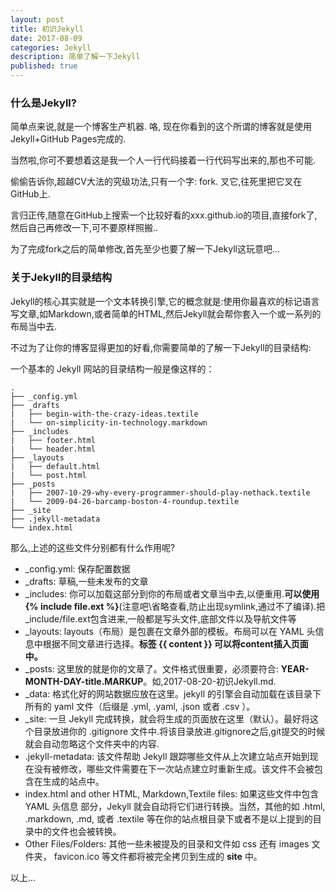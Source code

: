 ```yaml
---
layout: post
title: 初识Jekyll
date: 2017-08-09
categories: Jekyll
description: 简单了解一下Jekyll
published: true
---
```


### 什么是Jekyll?

简单点来说,就是一个博客生产机器. 咯, 现在你看到的这个所谓的博客就是使用Jekyll+GitHub Pages完成的.

当然啦,你可不要想着这是我一个人一行代码接着一行代码写出来的,那也不可能.

偷偷告诉你,超越CV大法的究级功法,只有一个字: fork. 叉它,往死里把它叉在GitHub上.

言归正传,随意在GitHub上搜索一个比较好看的xxx.github.io的项目,直接fork了,然后自己再修改一下,可不要原样照搬..

为了完成fork之后的简单修改,首先至少也要了解一下Jekyll这玩意吧...

### 关于Jekyll的目录结构

Jekyll的核心其实就是一个文本转换引擎,它的概念就是:使用你最喜欢的标记语言写文章,如Markdown,或者简单的HTML,然后Jekyll就会帮你套入一个或一系列的布局当中去.

不过为了让你的博客显得更加的好看,你需要简单的了解一下Jekyll的目录结构:

一个基本的 Jekyll 网站的目录结构一般是像这样的：

    .
    ├── _config.yml
    ├── _drafts
    |   ├── begin-with-the-crazy-ideas.textile
    |   └── on-simplicity-in-technology.markdown
    ├── _includes
    |   ├── footer.html
    |   └── header.html
    ├── _layouts
    |   ├── default.html
    |   └── post.html
    ├── _posts
    |   ├── 2007-10-29-why-every-programmer-should-play-nethack.textile
    |   └── 2009-04-26-barcamp-boston-4-roundup.textile
    ├── _site
    ├── .jekyll-metadata
    └── index.html

那么,上述的这些文件分别都有什么作用呢?

- _config.yml: 保存配置数据
- _drafts: 草稿,一些未发布的文章
- _includes: 你可以加载这部分到你的布局或者文章当中去,以便重用.**可以使用\{\% include file.ext \%\}**(注意吧\省略查看,防止出现symlink,通过不了编译).把_include/file.ext包含进来,一般都是写头文件,底部文件以及导航文件等
- _layouts: layouts（布局）是包裹在文章外部的模板。布局可以在 YAML 头信息中根据不同文章进行选择。**标签  \{\{ content \}\} 可以将content插入页面中。**
- _posts: 这里放的就是你的文章了。文件格式很重要，必须要符合: **YEAR-MONTH-DAY-title.MARKUP**。如,2017-08-20-初识Jekyll.md.
- _data: 格式化好的网站数据应放在这里。jekyll 的引擎会自动加载在该目录下所有的 yaml 文件（后缀是 .yml, .yaml, .json 或者 .csv ）。
- _site: 一旦 Jekyll 完成转换，就会将生成的页面放在这里（默认）。最好将这个目录放进你的 .gitignore 文件中.将该目录放进.gitignore之后,git提交的时候就会自动忽略这个文件夹中的内容.
- .jekyll-metadata: 该文件帮助 Jekyll 跟踪哪些文件从上次建立站点开始到现在没有被修改，哪些文件需要在下一次站点建立时重新生成。该文件不会被包含在生成的站点中。
- index.html and other HTML, Markdown,Textile files: 如果这些文件中包含 YAML 头信息 部分，Jekyll 就会自动将它们进行转换。当然，其他的如 .html, .markdown, .md, 或者 .textile 等在你的站点根目录下或者不是以上提到的目录中的文件也会被转换。
- Other Files/Folders: 其他一些未被提及的目录和文件如  css 还有 images 文件夹，  favicon.ico 等文件都将被完全拷贝到生成的 **site** 中。

以上...
